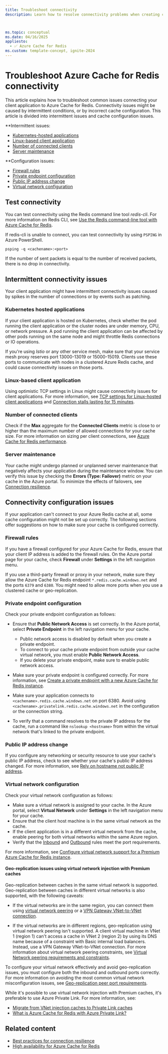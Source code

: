```yaml
---
title: Troubleshoot connectivity
description: Learn how to resolve connectivity problems when creating clients with Azure Cache for Redis.



ms.topic: conceptual
ms.date: 04/16/2025
appliesto:
  - ✅ Azure Cache for Redis
ms.custom: template-concept, ignite-2024
---
```


# Troubleshoot Azure Cache for Redis connectivity

This article explains how to troubleshoot common issues connecting your client application to Azure Cache for Redis. Connectivity issues might be caused by intermittent conditions, or by incorrect cache configuration. This article is divided into intermittent issues and cache configuration issues.

**Intermittent issues:

- [Kubernetes-hosted applications](#kubernetes-hosted-applications)
- [Linux-based client application](#linux-based-client-application)
- [Number of connected clients](#number-of-connected-clients)
- [Server maintenance](#server-maintenance)

**Configuration issues:

- [Firewall rules](#third-party-firewall-or-external-proxy)
- [Private endpoint configuration](#private-endpoint-configuration)
- [Public IP address change](#public-ip-address-change)
- [Virtual network configuration](#virtual-network-configuration)

## Test connectivity

You can test connectivity using the Redis command line tool _redis-cli_. For more information on Redis CLI, see [Use the Redis command-line tool with Azure Cache for Redis](cache-how-to-redis-cli-tool.md).

If redis-cli is unable to connect, you can test connectivity by using `PSPING` in Azure PowerShell.

```azurepowershell-interactive
psping -q <cachename>:<port>
```

If the number of sent packets is equal to the number of received packets, there is no drop in connectivity.

## Intermittent connectivity issues

Your client application might have intermittent connectivity issues caused by spikes in the number of connections or by events such as patching.

### Kubernetes hosted applications

If your client application is hosted on Kubernetes, check whether the pod running the client application or the cluster nodes are under memory, CPU, or network pressure. A pod running the client application can be affected by other pods running on the same node and might throttle Redis connections or IO operations.

If you're using _Istio_ or any other service mesh, make sure that your service mesh proxy reserves port 13000-13019 or 15000-15019. Clients use these ports to communicate with nodes in a clustered Azure Redis cache, and could cause connectivity issues on those ports.

### Linux-based client application

Using optimistic TCP settings in Linux might cause connectivity issues for client applications. For more information, see [TCP settings for Linux-hosted client applications](cache-best-practices-connection.md#tcp-settings-for-linux-hosted-client-applications) and [Connection stalls lasting for 15 minutes](https://github.com/StackExchange/StackExchange.Redis/issues/1848#issuecomment-913064646).

### Number of connected clients

Check if the **Max** aggregate for the **Connected Clients** metric is close to or higher than the maximum number of allowed connections for your cache size. For more information on sizing per client connections, see [Azure Cache for Redis performance](https://azure.microsoft.com/pricing/details/cache/).

### Server maintenance

Your cache might undergo planned or unplanned server maintenance that negatively affects your application during the maintenance window. You can verify this issue by checking the **Errors (Type: Failover)** metric on your cache in the Azure portal. To minimize the effects of failovers, see [Connection resilience](cache-best-practices-connection.md#connection-resilience).

## Connectivity configuration issues

If your application can't connect to your Azure Redis cache at all, some cache configuration might not be set up correctly. The following sections offer suggestions on how to make sure your cache is configured correctly.

### Firewall rules

If you have a firewall configured for your Azure Cache for Redis, ensure that your client IP address is added to the firewall rules. On the Azure portal page for your cache, check **Firewall** under **Settings** in the left navigation menu.

If you use a third-party firewall or proxy in your network, make sure they allow the Azure Cache for Redis endpoint `*.redis.cache.windows.net` and the ports `6379` and `6380`. You might need to allow more ports when you use a clustered cache or geo-replication.

### Private endpoint configuration

Check your private endpoint configuration as follows:

- Ensure that **Public Network Access** is set correctly. In the Azure portal, select **Private Endpoint** in the left navigation menu for your cache.

  - Public network access is disabled by default when you create a private endpoint.
  - To connect to your cache private endpoint from outside your cache virtual network, you must enable **Public Network Access**.
  - If you delete your private endpoint, make sure to enable public network access.

- Make sure your private endpoint is configured correctly. For more information, see [Create a private endpoint with a new Azure Cache for Redis instance](cache-private-link.md#create-a-private-endpoint-with-a-new-azure-cache-for-redis-instance).

- Make sure your application connects to `<cachename>.redis.cache.windows.net` on port 6380. Avoid using `<cachename>.privatelink.redis.cache.windows.net` in the configuration or the connection string.

- To verify that a command resolves to the private IP address for the cache, run a command like `nslookup <hostname>` from within the virtual network that's linked to the private endpoint.
  
### Public IP address change

If you configure any networking or security resource to use your cache's public IP address, check to see whether your cache's public IP address changed. For more information, see [Rely on hostname not public IP address](cache-best-practices-development.md#rely-on-hostname-not-public-ip-address).

### Virtual network configuration

Check your virtual network configuration as follows:

- Make sure a virtual network is assigned to your cache. In the Azure portal, select **Virtual Network** under **Settings** in the left navigation menu for your cache.
- Ensure that the client host machine is in the same virtual network as the cache.
- If the client application is in a different virtual network from the cache, enable peering for both virtual networks within the same Azure region.
- Verify that the [Inbound](cache-how-to-premium-vnet.md#inbound-port-requirements) and [Outbound](cache-how-to-premium-vnet.md#outbound-port-requirements) rules meet the port requirements.

For more information, see [Configure virtual network support for a Premium Azure Cache for Redis instance](cache-how-to-premium-vnet.md).

#### Geo-replication issues using virtual network injection with Premium caches

Geo-replication between caches in the same virtual network is supported. Geo-replication between caches in different virtual networks is also supported, with the following caveats:

- If the virtual networks are in the same region, you can connect them using [virtual network peering](/azure/virtual-network/virtual-network-peering-overview) or a [VPN Gateway VNet-to-VNet connection](/azure/vpn-gateway/vpn-gateway-howto-vnet-vnet-resource-manager-portal).

- If the virtual networks are in different regions, geo-replication using virtual network peering isn't supported. A client virtual machine in VNet 1 (region 1) can't access a cache in VNet 2 (region 2) by using its DNS name because of a constraint with Basic internal load balancers. Instead, use a VPN Gateway VNet-to-VNet connection. For more information about virtual network peering constraints, see [Virtual Network peering requirements and constraints](/azure/virtual-network/virtual-network-manage-peering#requirements-and-constraints).

To configure your virtual network effectively and avoid geo-replication issues, you must configure both the inbound and outbound ports correctly. For more information on avoiding the most common virtual network misconfiguration issues, see [Geo-replication peer port requirements](cache-how-to-premium-vnet.md#geo-replication-peer-port-requirements).

While it's possible to use virtual network injection with Premium caches, it's preferable to use Azure Private Link. For more information, see:

- [Migrate from VNet injection caches to Private Link caches](cache-vnet-migration.md)
- [What is Azure Cache for Redis with Azure Private Link?](cache-private-link.md)

## Related content

- [Best practices for connection resilience](cache-best-practices-connection.md)
- [High availability for Azure Cache for Redis](cache-high-availability.md)
